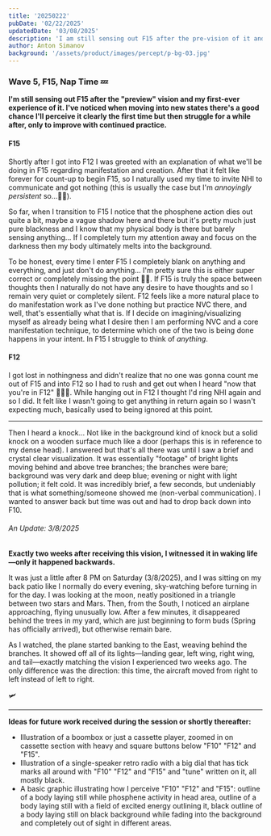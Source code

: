 ```yaml
---
title: '20250222'
pubDate: '02/22/2025'
updatedDate: '03/08/2025'
description: 'I am still sensing out F15 after the pre-vision of it and my first-ever experience. I have noticed when moving into new states there is a good chance I will perceive it clearly the first time but then struggle for a while after, only to improve with practice.'
author: Anton Simanov
background: '/assets/product/images/percept/p-bg-03.jpg'
---
```


### Wave 5, F15, Nap Time 💤

**I'm still sensing out F15 after the "preview" vision and my first-ever experience of it. I've noticed when moving into new states there's a good chance I'll perceive it clearly the first time but then struggle for a while after, only to improve with continued practice.**

#### F15

Shortly after I got into F12 I was greeted with an explanation of what we'll be doing in F15 regarding manifestation and creation. After that it felt like forever for count-up to begin F15, so I naturally used my time to invite NHI to communicate and got nothing (this is usually the case but I'm *annoyingly persistent* so...👋🏻). 

So far, when I transition to F15 I notice that the phosphene action dies out quite a bit, maybe a vague shadow here and there but it's pretty much just pure blackness and I know that my physical body is there but barely sensing anything... If I completely turn my attention away and focus on the darkness then my body ultimately melts into the background. 

To be honest, every time I enter F15 I completely blank on anything and everything, and just don't do anything... I'm pretty sure this is either super correct or completely missing the point 👍🏻. If F15 is truly the space between thoughts then I naturally do not have any desire to have thoughts and so I remain very quiet or completely silent. F12 feels like a more natural place to do manifestation work as I've done nothing but practice NVC there, and well, that's essentially what that is. If I decide on imagining/visualizing myself as already being what I desire then I am performing NVC and a core manifestation technique, to determine which one of the two is being done happens in your intent. In F15 I struggle to think of *anything*.

#### F12 

I got lost in nothingness and didn't realize that no one was gonna count me out of F15 and into F12 so I had to rush and get out when I heard "now that you're in F12" 🤦🏻‍♂️. While hanging out in F12 I thought I'd ring NHI again and so I did. It felt like I wasn't going to get anything in return again so I wasn't expecting much, basically used to being ignored at this point. 

<hr>

<div class="row p-t-1 p-l-1 p-r-1">

<div class="col-xs-12 col-md-6">
<p>Then I heard a knock... Not like in the background kind of knock but a solid knock on a wooden surface much like a door (perhaps this is in reference to my dense head). I answered but that's all there was until I saw a brief and crystal clear visualization. It was essentially "footage" of bright lights moving behind and above tree branches; the branches were bare; background was very dark and deep blue; evening or night with light pollution; it felt cold. It was incredibly brief, a few seconds, but undeniably that is what something/someone showed me (non-verbal communication). I wanted to answer back but time was out and had to drop back down into F10.</p>
</div>

<div id="update20250308" class="col-xs-12 col-md-6 p-y-1 m-b-1" style="background: light-dark(var(--set-color-base-50), var(--set-color-base-950));">
<h6>An Update: 3/8/2025</h6>
<p><strong>Exactly two weeks after receiving this vision, I witnessed it in waking life—only it happened backwards.</strong></p>
<p>It was just a little after 8 PM on Saturday (3/8/2025), and I was sitting on my back patio like I normally do every evening, sky-watching before turning in for the day. I was looking at the moon, neatly positioned in a triangle between two stars and Mars. Then, from the South, I noticed an airplane approaching, flying unusually low. After a few minutes, it disappeared behind the trees in my yard, which are just beginning to form buds (Spring has officially arrived), but otherwise remain bare.</p> 
<p>As I watched, the plane started banking to the East, weaving behind the branches. It showed off all of its lights—landing gear, left wing, right wing, and tail—exactly matching the vision I experienced two weeks ago. The only difference was the direction: this time, the aircraft moved from right to left instead of left to right.</p>
<span>🛩️</span>
</div>

</div>

<hr class="m-b-2">

**Ideas for future work received during the session or shortly thereafter:** 

- Illustration of a boombox or just a cassette player, zoomed in on cassette section with heavy and square buttons below "F10" "F12" and "F15".
- Illustration of a single-speaker retro radio with a big dial that has tick marks all around with "F10" "F12" and "F15" and "tune" written on it, all mostly black.
- A basic graphic illustrating how I perceive "F10" "F12" and "F15": outline of a body laying still while phosphene activity in head area, outline of a body laying still with a field of excited energy outlining it, black outline of a body laying still on black background while fading into the background and completely out of sight in different areas. 

